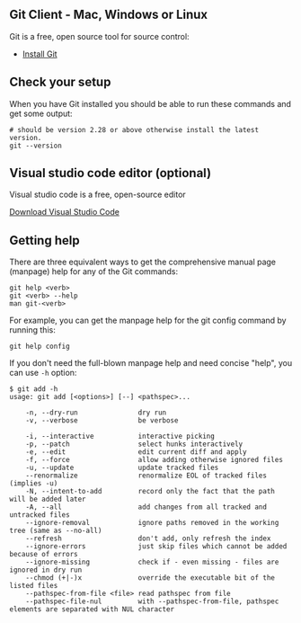 ## Git Client - Mac, Windows or Linux

Git is a free, open source tool for source control:

- [Install Git](https://git-scm.com/downloads)

## Check your setup

When you have Git installed you should be able to run these commands and get some output:

```shell
# should be version 2.28 or above otherwise install the latest version.
git --version
```

## Visual studio code editor (optional)
Visual studio code is a free, open-source editor

[Download Visual Studio Code](https://code.visualstudio.com/download)

## Getting help
There are three equivalent ways to get the comprehensive manual page (manpage) help for any of the Git commands:

```
git help <verb>
git <verb> --help
man git-<verb>
```

For example, you can get the manpage help for the git config command by running this:
```
git help config
```

If you don't need the full-blown manpage help and need concise "help", you can use `-h` option:
```
$ git add -h
usage: git add [<options>] [--] <pathspec>...

    -n, --dry-run               dry run
    -v, --verbose               be verbose

    -i, --interactive           interactive picking
    -p, --patch                 select hunks interactively
    -e, --edit                  edit current diff and apply
    -f, --force                 allow adding otherwise ignored files
    -u, --update                update tracked files
    --renormalize               renormalize EOL of tracked files (implies -u)
    -N, --intent-to-add         record only the fact that the path will be added later
    -A, --all                   add changes from all tracked and untracked files
    --ignore-removal            ignore paths removed in the working tree (same as --no-all)
    --refresh                   don't add, only refresh the index
    --ignore-errors             just skip files which cannot be added because of errors
    --ignore-missing            check if - even missing - files are ignored in dry run
    --chmod (+|-)x              override the executable bit of the listed files
    --pathspec-from-file <file> read pathspec from file
    --pathspec-file-nul         with --pathspec-from-file, pathspec elements are separated with NUL character
```    